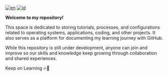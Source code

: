 [![en](https://img.shields.io/badge/lang-en-red.svg)](https://github.com/jonatasemidio/multilanguage-readme-pattern/blob/master/README.md)
[![id](https://img.shields.io/badge/lang-id-green.svg)](https://github.com/jonatasemidio/multilanguage-readme-pattern/blob/master/README.pt-br.md)


**Welcome to my repository!**

This space is dedicated to storing tutorials, processes, and configurations related to operating systems, applications, coding, and other projects. It also serves as a platform for documenting my learning journey with GitHub.

While this repository is still under development, anyone can join and improve so our skills and knowledge keep growing through collaboration and shared experiences.

Keep on Learning 🔥🙂
